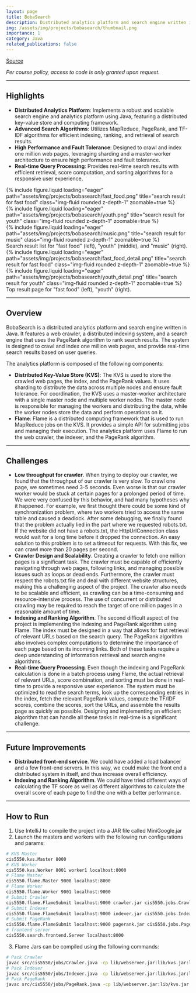 ```yaml
---
layout: page
title: BobaSearch
description: Distributed analytics platform and search engine written in Java, featuring MapReduce, PageRank, and TF-IDF algorithms.
img: /assets/img/projects/bobasearch/thumbnail.png
importance: 1
category: Java
related_publications: false
---
```


[Source](https://github.com/plasmas/BobaSearch)

_Per course policy, access to code is only granted upon request._

---

## Highlights

- **Distributed Analytics Platform**: Implements a robust and scalable search engine and analytics platform using Java, featuring a distributed key-value store and computing framework.
- **Advanced Search Algorithms**: Utilizes MapReduce, PageRank, and TF-IDF algorithms for efficient indexing, ranking, and retrieval of search results.
- **High Performance and Fault Tolerance**: Designed to crawl and index one million web pages, leveraging sharding and a master-worker architecture to ensure high performance and fault tolerance.
- **Real-time Query Processing**: Provides real-time search results with efficient retrieval, score computation, and sorting algorithms for a responsive user experience.

<div class="row">
    <div class="col-sm mt-3 mt-md-0">
        {% include figure.liquid loading="eager" path="assets/img/projects/bobasearch/fast_food.png" title="search result for fast food" class="img-fluid rounded z-depth-1" zoomable=true %}
    </div>
    <div class="col-sm mt-3 mt-md-0">
        {% include figure.liquid loading="eager" path="assets/img/projects/bobasearch/youth.png" title="search result for youth" class="img-fluid rounded z-depth-1" zoomable=true %}
    </div>
    <div class="col-sm mt-3 mt-md-0">
        {% include figure.liquid loading="eager" path="assets/img/projects/bobasearch/music.png" title="search result for music" class="img-fluid rounded z-depth-1" zoomable=true %}
    </div>
</div>
<div class="caption">
    Search result list for "fast food" (left), "youth" (middle), and "music" (right).
</div>

<div class="row">
    <div class="col-sm mt-3 mt-md-0">
        {% include figure.liquid loading="eager" path="assets/img/projects/bobasearch/fast_food_detail.png" title="search result for fast food" class="img-fluid rounded z-depth-1" zoomable=true %}
    </div>
    <div class="col-sm mt-3 mt-md-0">
        {% include figure.liquid loading="eager" path="assets/img/projects/bobasearch/youth_detail.png" title="search result for youth" class="img-fluid rounded z-depth-1" zoomable=true %}
    </div>
</div>
<div class="caption">
    Top result page for "fast food" (left), "youth" (right).
</div>

---

## Overview

BobaSearch is a distributed analytics platform and search engine written in Java. It features a web crawler, a distributed indexing system, and a search engine that uses the PageRank algorithm to rank search results. The system is designed to crawl and index one million web pages, and provide real-time search results based on user queries.

The analytics platform is composed of the following components:

- **Distributed Key-Value Store (KVS)**: The KVS is used to store the crawled web pages, the index, and the PageRank values. It uses sharding to distribute the data across multiple nodes and ensure fault tolerance. For coordination, the KVS uses a master-worker architecture with a single master node and multiple worker nodes. The master node is responsible for managing the workers and distributing the data, while the worker nodes store the data and perform operations on it.
- **Flame**: Flame is a distributed computing framework that is used to run MapReduce jobs on the KVS. It provides a simple API for submitting jobs and managing their execution. The analytics platform uses Flame to run the web crawler, the indexer, and the PageRank algorithm.

---

## Challenges

- **Low throughput for crawler**. When trying to deploy our crawler, we found that the throughput of our crawler is very slow. To crawl one page, we sometimes need 3-5 seconds. Even worse is that our crawler worker would be stuck at certain pages for a prolonged period of time. We were very confused by this behavior, and had many hypotheses why it happened. For example, we first thought there could be some kind of synchronization problem, where two workers tried to access the same table and caused a deadlock. After some debugging, we finally found that the problem actually lied in the part where we requested robots.txt. If the website did not have a robots.txt, the HttpUrlConnection class would wait for a long time before it dropped the connection. An easy solution to this problem is to set a timeout for requests. With this fix, we can crawl more than 20 pages per second.
- **Crawler Design and Scalability**. Creating a crawler to fetch one million pages is a significant task. The crawler must be capable of efficiently navigating through web pages, following links, and managing possible issues such as loops or dead ends. Furthermore, the crawler must respect the robots.txt file and deal with different website structures, making this a challenging aspect of the project. The crawler also needs to be scalable and efficient, as crawling can be a time-consuming and resource-intensive process. The use of concurrent or distributed crawling may be required to reach the target of one million pages in a reasonable amount of time.
- **Indexing and Ranking Algorithm**. The second difficult aspect of the project is implementing the indexing and PageRank algorithm using Flame. The index must be designed in a way that allows for fast retrieval of relevant URLs based on the search query. The PageRank algorithm also involves complex computations to determine the importance of each page based on its incoming links. Both of these tasks require a deep understanding of information retrieval and search engine algorithms.
- **Real-time Query Processing**. Even though the indexing and PageRank calculation is done in a batch process using Flame, the actual retrieval of relevant URLs, score combination, and sorting must be done in real-time to provide a responsive user experience. The system must be optimized to read the search terms, look up the corresponding entries in the index, fetch the relevant PageRank values, compute the TF/IDF scores, combine the scores, sort the URLs, and assemble the results page as quickly as possible. Designing and implementing an efficient algorithm that can handle all these tasks in real-time is a significant challenge.

---

## Future Improvements

- **Distributed front-end service**. We could have added a load balancer and a few front-end servers. In this way, we could make the front end a distributed system in itself, and thus increase overall efficiency.
- **Indexing and Ranking Algorithm**. We could have tried different ways of calculating the TF score as well as different algorithms to calculate the overall score of each page to find the one with a better performance.

---

## How to Run

1. Use IntelliJ to compile the project into a JAR file called MiniGoogle.jar
2. Launch the masters and workers with the following run configurations and params:

```sh
# KVS Master
cis5550.kvs.Master 8000
# KVS Worker
cis5550.kvs.Worker 8001 worker1 localhost:8000
# Flame Master
cis5550.flame.Master 9000 localhost:8000
# Flame Worker
cis5550.flame.Worker 9001 localhost:9000
# Submit Crawler
cis5550.flame.FlameSubmit localhost:9000 crawler.jar cis5550.jobs.Crawler http://simple.crawltest.cis5550.net/
# Submit Indexer
cis5550.flame.FlameSubmit localhost:9000 indexer.jar cis5550.jobs.Indexer
# Submit PageRank
cis5550.flame.FlameSubmit localhost:9000 pagerank.jar cis5550.jobs.PageRank 0.01
# frontend server
cis5550.search.frontend.Server localhost:8000
```

3. Flame Jars can be compiled using the following commands:

```sh
# Pack Crawler
javac src/cis5550/jobs/Crawler.java -cp lib/webserver.jar:lib/kvs.jar:lib/flame.jar --source-path src && cd src && jar cvf crawler.jar . && mv crawler.jar ../
# Pack Indexer
javac src/cis5550/jobs/Indexer.java -cp lib/webserver.jar:lib/kvs.jar:lib/flame.jar --source-path src && cd src && jar cvf indexer.jar . && mv indexer.jar ../
# Pack PageRank
javac src/cis5550/jobs/PageRank.java -cp lib/webserver.jar:lib/kvs.jar:lib/flame.jar --source-path src && cd src && jar cvf pagerank.jar . && mv pagerank.jar ../
```
